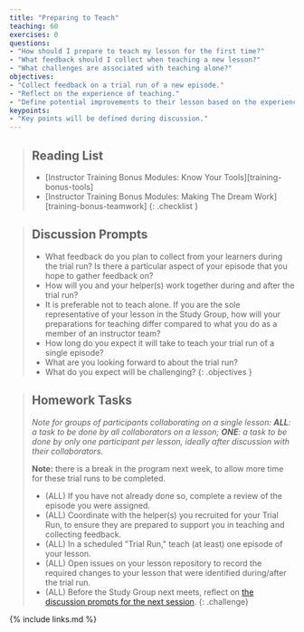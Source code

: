 ```yaml
---
title: "Preparing to Teach"
teaching: 60
exercises: 0
questions:
- "How should I prepare to teach my lesson for the first time?"
- "What feedback should I collect when teaching a new lesson?"
- "What challenges are associated with teaching alone?"
objectives:
- "Collect feedback on a trial run of a new episode."
- "Reflect on the experience of teaching."
- "Define potential improvements to their lesson based on the experience and feedback gathered."
keypoints:
- "Key points will be defined during discussion."
---
```


> ## Reading List
>
> - [Instructor Training Bonus Modules: Know Your Tools][training-bonus-tools]
> - [Instructor Training Bonus Modules: Making The Dream Work][training-bonus-teamwork]
{: .checklist }

> ## Discussion Prompts
>
> - What feedback do you plan to collect from your learners during the trial run?
>   Is there a particular aspect of your episode that you hope to
>   gather feedback on?
> - How will you and your helper(s) work together during and after the trial run?
> - It is preferable not to teach alone. If you are the sole representative of your
>   lesson in the Study Group, how will your preparations for teaching differ
>   compared to what you do as a member of an instructor team?
> - How long do you expect it will take to teach your trial run of a single episode?
> - What are you looking forward to about the trial run?
> - What do you expect will be challenging?
{: .objectives }

> ## Homework Tasks
>
> _Note for groups of participants collaborating on a single lesson:_
> _**ALL**: a task to be done by all collaborators on a lesson;_
> _**ONE**: a task to be done by only one participant per lesson,_
> _ideally after discussion with their collaborators._
>
> **Note:** there is a break in the program next week, to allow more time
> for these trial runs to be completed.
>
> - (ALL) If you have not already done so,
>   complete a review of the episode you were assigned.
> - (ALL) Coordinate with the helper(s) you recruited for your Trial Run,
>   to ensure they are prepared to support you in teaching and collecting feedback.
> - (ALL) In a scheduled "Trial Run," teach (at least) one episode of your lesson.
> - (ALL) Open issues on your lesson repository to record the required changes to your lesson that were identified during/after the trial run.
> - (ALL) Before the Study Group next meets, reflect on
>   [the discussion prompts for the next session]({{page.root}}/09-reflecting/).
{: .challenge}

{% include links.md %}
